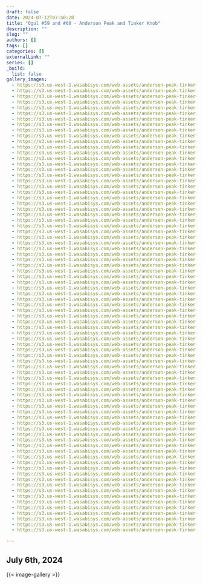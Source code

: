 ```yaml
---
draft: false
date: 2024-07-12T07:50:28
title: "Ogul #59 and #60 - Anderson Peak and Tinker Knob"
description: ""
slug: ""
authors: []
tags: []
categories: []
externalLink: ""
series: []
_build:
  list: false
gallery_images:
  - https://s3.us-west-1.wasabisys.com/web-assets/anderson-peak-tinker-knob-7-6-24/PXL_20240706_142329818.jpg
  - https://s3.us-west-1.wasabisys.com/web-assets/anderson-peak-tinker-knob-7-6-24/PXL_20240706_142331217.jpg
  - https://s3.us-west-1.wasabisys.com/web-assets/anderson-peak-tinker-knob-7-6-24/PXL_20240706_142334294.jpg
  - https://s3.us-west-1.wasabisys.com/web-assets/anderson-peak-tinker-knob-7-6-24/PXL_20240706_143025611.jpg
  - https://s3.us-west-1.wasabisys.com/web-assets/anderson-peak-tinker-knob-7-6-24/PXL_20240706_143036791.jpg
  - https://s3.us-west-1.wasabisys.com/web-assets/anderson-peak-tinker-knob-7-6-24/PXL_20240706_144129982.jpg
  - https://s3.us-west-1.wasabisys.com/web-assets/anderson-peak-tinker-knob-7-6-24/PXL_20240706_144132780.jpg
  - https://s3.us-west-1.wasabisys.com/web-assets/anderson-peak-tinker-knob-7-6-24/PXL_20240706_144312718.MP.jpg
  - https://s3.us-west-1.wasabisys.com/web-assets/anderson-peak-tinker-knob-7-6-24/PXL_20240706_144325348.jpg
  - https://s3.us-west-1.wasabisys.com/web-assets/anderson-peak-tinker-knob-7-6-24/PXL_20240706_145513853.jpg
  - https://s3.us-west-1.wasabisys.com/web-assets/anderson-peak-tinker-knob-7-6-24/PXL_20240706_145520163.jpg
  - https://s3.us-west-1.wasabisys.com/web-assets/anderson-peak-tinker-knob-7-6-24/PXL_20240706_145520690.jpg
  - https://s3.us-west-1.wasabisys.com/web-assets/anderson-peak-tinker-knob-7-6-24/PXL_20240706_150458932.jpg
  - https://s3.us-west-1.wasabisys.com/web-assets/anderson-peak-tinker-knob-7-6-24/PXL_20240706_150951016.jpg
  - https://s3.us-west-1.wasabisys.com/web-assets/anderson-peak-tinker-knob-7-6-24/PXL_20240706_150952432.jpg
  - https://s3.us-west-1.wasabisys.com/web-assets/anderson-peak-tinker-knob-7-6-24/PXL_20240706_150955240.jpg
  - https://s3.us-west-1.wasabisys.com/web-assets/anderson-peak-tinker-knob-7-6-24/PXL_20240706_151651952.jpg
  - https://s3.us-west-1.wasabisys.com/web-assets/anderson-peak-tinker-knob-7-6-24/PXL_20240706_151653102.jpg
  - https://s3.us-west-1.wasabisys.com/web-assets/anderson-peak-tinker-knob-7-6-24/PXL_20240706_151653916.jpg
  - https://s3.us-west-1.wasabisys.com/web-assets/anderson-peak-tinker-knob-7-6-24/PXL_20240706_152205976.jpg
  - https://s3.us-west-1.wasabisys.com/web-assets/anderson-peak-tinker-knob-7-6-24/PXL_20240706_153512230.jpg
  - https://s3.us-west-1.wasabisys.com/web-assets/anderson-peak-tinker-knob-7-6-24/PXL_20240706_155635404.MP.jpg
  - https://s3.us-west-1.wasabisys.com/web-assets/anderson-peak-tinker-knob-7-6-24/PXL_20240706_162351675.jpg
  - https://s3.us-west-1.wasabisys.com/web-assets/anderson-peak-tinker-knob-7-6-24/PXL_20240706_162439432.MP.jpg
  - https://s3.us-west-1.wasabisys.com/web-assets/anderson-peak-tinker-knob-7-6-24/PXL_20240706_162520743.jpg
  - https://s3.us-west-1.wasabisys.com/web-assets/anderson-peak-tinker-knob-7-6-24/PXL_20240706_162528570.jpg
  - https://s3.us-west-1.wasabisys.com/web-assets/anderson-peak-tinker-knob-7-6-24/PXL_20240706_163236079.jpg
  - https://s3.us-west-1.wasabisys.com/web-assets/anderson-peak-tinker-knob-7-6-24/PXL_20240706_163457000.jpg
  - https://s3.us-west-1.wasabisys.com/web-assets/anderson-peak-tinker-knob-7-6-24/PXL_20240706_164957593.jpg
  - https://s3.us-west-1.wasabisys.com/web-assets/anderson-peak-tinker-knob-7-6-24/PXL_20240706_164959735.jpg
  - https://s3.us-west-1.wasabisys.com/web-assets/anderson-peak-tinker-knob-7-6-24/PXL_20240706_165000653.jpg
  - https://s3.us-west-1.wasabisys.com/web-assets/anderson-peak-tinker-knob-7-6-24/PXL_20240706_165001452.jpg
  - https://s3.us-west-1.wasabisys.com/web-assets/anderson-peak-tinker-knob-7-6-24/PXL_20240706_165002381.jpg
  - https://s3.us-west-1.wasabisys.com/web-assets/anderson-peak-tinker-knob-7-6-24/PXL_20240706_165005297.jpg
  - https://s3.us-west-1.wasabisys.com/web-assets/anderson-peak-tinker-knob-7-6-24/PXL_20240706_165006352.jpg
  - https://s3.us-west-1.wasabisys.com/web-assets/anderson-peak-tinker-knob-7-6-24/PXL_20240706_165007046.jpg
  - https://s3.us-west-1.wasabisys.com/web-assets/anderson-peak-tinker-knob-7-6-24/PXL_20240706_165007783.jpg
  - https://s3.us-west-1.wasabisys.com/web-assets/anderson-peak-tinker-knob-7-6-24/PXL_20240706_165032054.jpg
  - https://s3.us-west-1.wasabisys.com/web-assets/anderson-peak-tinker-knob-7-6-24/PXL_20240706_165032971.jpg
  - https://s3.us-west-1.wasabisys.com/web-assets/anderson-peak-tinker-knob-7-6-24/PXL_20240706_165033790.jpg
  - https://s3.us-west-1.wasabisys.com/web-assets/anderson-peak-tinker-knob-7-6-24/PXL_20240706_165140412.jpg
  - https://s3.us-west-1.wasabisys.com/web-assets/anderson-peak-tinker-knob-7-6-24/PXL_20240706_170751985.PANO.jpg
  - https://s3.us-west-1.wasabisys.com/web-assets/anderson-peak-tinker-knob-7-6-24/PXL_20240706_172608153.jpg
  - https://s3.us-west-1.wasabisys.com/web-assets/anderson-peak-tinker-knob-7-6-24/PXL_20240706_172609405.jpg
  - https://s3.us-west-1.wasabisys.com/web-assets/anderson-peak-tinker-knob-7-6-24/PXL_20240706_174513861.jpg
  - https://s3.us-west-1.wasabisys.com/web-assets/anderson-peak-tinker-knob-7-6-24/PXL_20240706_174514609.jpg
  - https://s3.us-west-1.wasabisys.com/web-assets/anderson-peak-tinker-knob-7-6-24/PXL_20240706_174516465.jpg
  - https://s3.us-west-1.wasabisys.com/web-assets/anderson-peak-tinker-knob-7-6-24/PXL_20240706_175059957.jpg
  - https://s3.us-west-1.wasabisys.com/web-assets/anderson-peak-tinker-knob-7-6-24/PXL_20240706_175810871.MP.jpg
  - https://s3.us-west-1.wasabisys.com/web-assets/anderson-peak-tinker-knob-7-6-24/PXL_20240706_175811551.MP.jpg
  - https://s3.us-west-1.wasabisys.com/web-assets/anderson-peak-tinker-knob-7-6-24/PXL_20240706_175842764.PANO.jpg
  - https://s3.us-west-1.wasabisys.com/web-assets/anderson-peak-tinker-knob-7-6-24/PXL_20240706_175847810.jpg
  - https://s3.us-west-1.wasabisys.com/web-assets/anderson-peak-tinker-knob-7-6-24/PXL_20240706_175848992.jpg
  - https://s3.us-west-1.wasabisys.com/web-assets/anderson-peak-tinker-knob-7-6-24/PXL_20240706_175850039.jpg
  - https://s3.us-west-1.wasabisys.com/web-assets/anderson-peak-tinker-knob-7-6-24/PXL_20240706_175851174.jpg
  - https://s3.us-west-1.wasabisys.com/web-assets/anderson-peak-tinker-knob-7-6-24/PXL_20240706_175852437.jpg
  - https://s3.us-west-1.wasabisys.com/web-assets/anderson-peak-tinker-knob-7-6-24/PXL_20240706_175853711.jpg
  - https://s3.us-west-1.wasabisys.com/web-assets/anderson-peak-tinker-knob-7-6-24/PXL_20240706_175855257.jpg
  - https://s3.us-west-1.wasabisys.com/web-assets/anderson-peak-tinker-knob-7-6-24/PXL_20240706_175856770.jpg
  - https://s3.us-west-1.wasabisys.com/web-assets/anderson-peak-tinker-knob-7-6-24/PXL_20240706_175858171.jpg
  - https://s3.us-west-1.wasabisys.com/web-assets/anderson-peak-tinker-knob-7-6-24/PXL_20240706_175859381.jpg
  - https://s3.us-west-1.wasabisys.com/web-assets/anderson-peak-tinker-knob-7-6-24/PXL_20240706_175900440.jpg
  - https://s3.us-west-1.wasabisys.com/web-assets/anderson-peak-tinker-knob-7-6-24/PXL_20240706_175901770.jpg
  - https://s3.us-west-1.wasabisys.com/web-assets/anderson-peak-tinker-knob-7-6-24/PXL_20240706_181346066.jpg
  - https://s3.us-west-1.wasabisys.com/web-assets/anderson-peak-tinker-knob-7-6-24/PXL_20240706_181911301.jpg
  - https://s3.us-west-1.wasabisys.com/web-assets/anderson-peak-tinker-knob-7-6-24/PXL_20240706_181911975.jpg
  - https://s3.us-west-1.wasabisys.com/web-assets/anderson-peak-tinker-knob-7-6-24/PXL_20240706_181912680.jpg
  - https://s3.us-west-1.wasabisys.com/web-assets/anderson-peak-tinker-knob-7-6-24/PXL_20240706_183143757.jpg
  - https://s3.us-west-1.wasabisys.com/web-assets/anderson-peak-tinker-knob-7-6-24/PXL_20240706_183144735.jpg
  - https://s3.us-west-1.wasabisys.com/web-assets/anderson-peak-tinker-knob-7-6-24/PXL_20240706_185838018.jpg
  - https://s3.us-west-1.wasabisys.com/web-assets/anderson-peak-tinker-knob-7-6-24/PXL_20240706_185840550.MP.jpg
  - https://s3.us-west-1.wasabisys.com/web-assets/anderson-peak-tinker-knob-7-6-24/PXL_20240706_185841162.jpg
  - https://s3.us-west-1.wasabisys.com/web-assets/anderson-peak-tinker-knob-7-6-24/PXL_20240706_194134709.jpg
  - https://s3.us-west-1.wasabisys.com/web-assets/anderson-peak-tinker-knob-7-6-24/PXL_20240706_194743179.jpg
  - https://s3.us-west-1.wasabisys.com/web-assets/anderson-peak-tinker-knob-7-6-24/PXL_20240706_194745108.jpg
  - https://s3.us-west-1.wasabisys.com/web-assets/anderson-peak-tinker-knob-7-6-24/PXL_20240706_201222863.jpg
  - https://s3.us-west-1.wasabisys.com/web-assets/anderson-peak-tinker-knob-7-6-24/PXL_20240706_203111702.MP.jpg
  - https://s3.us-west-1.wasabisys.com/web-assets/anderson-peak-tinker-knob-7-6-24/PXL_20240706_204541248.jpg
  - https://s3.us-west-1.wasabisys.com/web-assets/anderson-peak-tinker-knob-7-6-24/PXL_20240706_204548347.jpg
  - https://s3.us-west-1.wasabisys.com/web-assets/anderson-peak-tinker-knob-7-6-24/PXL_20240706_204557698.jpg

---
```


## July 6th, 2024


{{< image-gallery >}}
